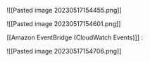 ![[Pasted image 20230517154455.png]]

![[Pasted image 20230517154601.png]]

[[Amazon EventBridge (CloudWatch Events)]] : 

![[Pasted image 20230517154706.png]]


